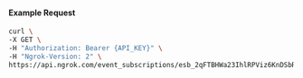 <!-- Code generated for API Clients. DO NOT EDIT. -->

#### Example Request

```bash
curl \
-X GET \
-H "Authorization: Bearer {API_KEY}" \
-H "Ngrok-Version: 2" \
https://api.ngrok.com/event_subscriptions/esb_2qFTBHWa23IhlRPViz6KnDSbRY5/sources/ip_policy_updated.v0
```
